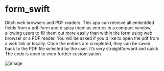 # form_swift
Ditch web browsers and PDF readers. This app can retrieve all embedded fields from a pdf-form and display them as entries in a compact window, allowing users to fill them out more easily than within the form using web browser or a PDF reader. You will be asked if you'd like to open the pdf from a web link or locally. Once the entries are completed, they can be saved back to the PDF file selected by the user. It’s very straightforward and quick. The code is open to even further customization.

![image](https://github.com/maxovsee/form_swift/assets/80675065/a416da2d-84d6-4801-a489-19966b8a369d)


